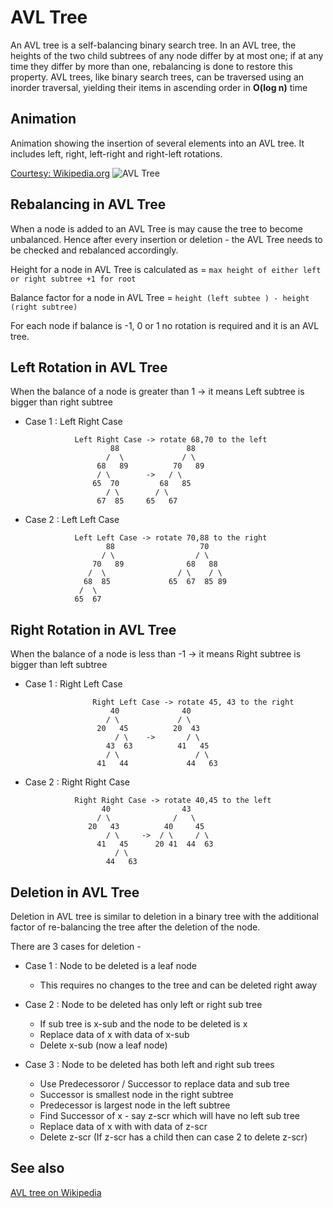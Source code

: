 # AVL Tree

An AVL tree is a self-balancing binary search tree. In an AVL tree, the heights of the two child subtrees of any node differ by at most one; if at any time they differ by more than one, rebalancing is done to restore this property. AVL trees, like binary search trees, can be traversed using an inorder traversal, yielding their items in ascending order in **O(log n)** time

## Animation 

Animation showing the insertion of several elements into an AVL 
tree. It includes left, right, left-right and right-left rotations.


[Courtesy: Wikipedia.org](https://en.wikipedia.org/wiki/AVL_tree)
![AVL Tree](https://upload.wikimedia.org/wikipedia/commons/f/fd/AVL_Tree_Example.gif)


## Rebalancing in AVL Tree
When a node is added to an AVL Tree is may cause the tree to become unbalanced. Hence after every insertion or deletion - the AVL Tree needs to be checked and rebalanced accordingly.

Height for a node in AVL Tree is calculated as =
```max height of either left or right subtree +1 for root```

Balance factor for a node in AVL Tree =
```height (left subtee ) - height (right subtree)```

For each node if balance is -1, 0 or 1 no rotation is required and it is an AVL tree.

## Left Rotation in AVL Tree

When the balance of a node is greater than 1 -> it means Left subtree is bigger than right subtree

* Case 1 : Left Right Case

                 Left Right Case -> rotate 68,70 to the left
                         88               88
                        /  \             / \
                      68   89          70   89
                      / \        ->   / \
                     65  70         68   85
                        / \        / \
                      67  85     65   67



* Case 2 : Left Left Case

                 Left Left Case -> rotate 70,88 to the right
                        88                   70
                       / \                  / \
                     70   89              68   88
                    /  \                / \    / \
                   68  85             65  67  85 89
                  /  \
                 65  67

## Right Rotation in AVL Tree

When the balance of a node is less than -1 -> it means Right subtree is bigger than left subtree

* Case 1 : Right Left Case

                     Right Left Case -> rotate 45, 43 to the right
                         40              40
                        / \             / \
                      20   45          20  43
                          / \    ->       / \
                        43  63          41   45
                        / \                 / \
                      41   44             44   63


* Case 2 : Right Right Case

                 Right Right Case -> rotate 40,45 to the left
                       40                43
                      / \              /   \
                    20   43          40     45
                        / \     ->  / \     / \
                      41   45      20 41  44  63
                          / \
                        44   63


## Deletion in AVL Tree

Deletion in AVL tree is similar to deletion in a binary tree with the additional factor of re-balancing the tree after the deletion of the node.

There are 3 cases for deletion -

* Case 1 : Node to be deleted is a leaf node
    * This requires no changes to the tree and can be deleted right away
* Case 2 : Node to be deleted has only left or right sub tree
    * If sub tree is x-sub and the node to be deleted is x
    * Replace data of x with data of x-sub
    * Delete x-sub (now a leaf node)

* Case 3 : Node to be deleted has both left and right sub trees
    * Use Predecessoror / Successor to replace data and sub tree
    * Successor is smallest node in the right subtree
    * Predecessor is largest node in the left subtree
    * Find Successor of x - say z-scr which will have no left sub tree
    * Replace data of x with with data of z-scr
    * Delete z-scr (If z-scr has a child then can case 2 to delete z-scr)



## See also
[AVL tree on Wikipedia](https://en.wikipedia.org/wiki/AVL_tree)